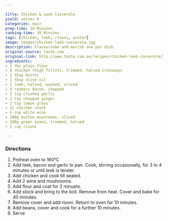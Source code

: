 ```yaml
---

title: Chicken & Leek Casserole
yield: serves 6
categories: main
prep-time: 10 Minutes
cooking-time: 30 Minutes
tags: [chicken, leek, risoni, winter]
image: images/chicken-leek-casserole.jpg
description: Flavoursome and morish one pot dish.
original-source: taste.com
original-link: http://www.taste.com.au/recipes/chicken-leek-casserole/7213f56b-9af1-4245-bb10-9965d76ed397
ingredients:
- 2 tbs plain flour
- 8 chicken thigh fillets, trimmed, halved crossways
- 1 tbsp butter
- 1 tbsp olive oil
- 1 leek, halved, washed, sliced
- 4 rashers bacon, chopped
- 2 tsp crushed garlic
- 2 tsp chopped ginger
- 2 tsp lemon grass
- 1L chicken stock
- ½ cup white wine
- 100g button mushrooms, sliced
- 100g green beans, trimmed, halved
- 1 cup risoni

---
```


### Directions

1. Preheat oven to 160°C
2. Add leek, bacon and garlic to pan. Cook, stirring occasionally, for 3 to 4 minutes or until leek is tender.
2. Add chicken and cook till sealed.
3. Add 2  wine and mushrooms.
4. Add flour and coat for 2 minuets.
5. Add stock and bring to the boil. Remove from heat. Cover and bake for 40 minutes.
6. Remove cover and add risoni. Return to oven for 10 minutes.
7. Add beans, cover and cook for a further 10 minutes.
7. Serve
